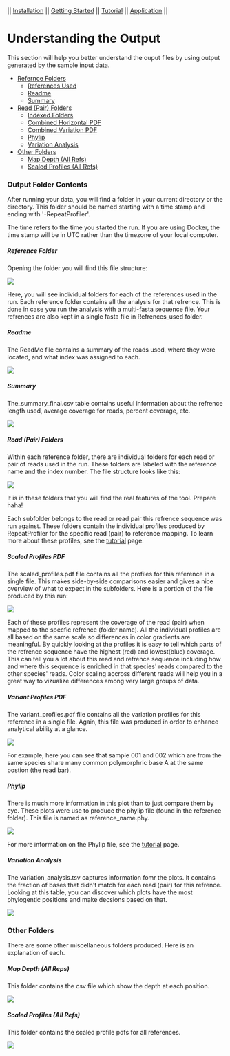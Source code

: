 || [Installation](readme.md) ||  [Getting Started](gettingstarted.md) || [Tutorial](tutorial.md) || [Application](uses.md) || 

# Understanding the Output
This section will help you better understand the ouput files by using output generated by the sample input data.

 - [Refernce Folders](#references)
   - [References Used](#used)
   - [Readme](#readme)
   - [Summary](#summary)
 - [Read (Pair) Folders](#reads)
   - [Indexed Folders](#index)
   - [Combined Horizontal PDF](#horizontal)
   - [Combined Variation PDF](#variation)
   - [Phylip](#phylip)
   - [Variation Analysis](#analysis)
- [Other Folders](#other)
   - [Map Depth (All Refs)](#depth)
   - [Scaled Profiles (All Refs)](#profiles)

### Output Folder Contents
After running your data, you will find a folder in your current directory or the directory. This folder should be named starting with a time stamp and ending with '-RepeatProfiler'.

The time refers to the time you started the run. If you are using Docker, the time stamp will be in UTC rather than the timezone of your local computer. 

##### Reference Folder<a name="references"></a>
Opening the folder you will find this file structure:

![](./pics/file_structure1.png)

Here, you will see individual folders for each of the references used in the run. Each reference folder contains all the analysis for that refrence. This is done in case you run the analysis with a multi-fasta sequence file. Your refrences are also kept in a single fasta file in Refrences_used<a name="used"></a> folder.

##### Readme <a name="readme"></a>
The ReadMe file contains a summary of the reads used, where they were located, and what index was assigned to each. 

![](./pics/readme.png)

##### Summary<a name="summary"></a>
The_summary_final.csv table contains useful information about the refrence length used, average coverage for reads, percent coverage, etc.

![](./pics/summary.png)

##### Read (Pair) Folders<a name="reads"></a>
Within each reference folder, there are individual folders for each read or pair of reads used in the run. These folders are labeled with the reference name and the index number<a name="index"></a>. The file structure looks like this:

![](./pics/file_structure2.png)

It is in these folders that you will find the real features of the tool. Prepare haha!

Each subfolder belongs to the read or read pair this refrence sequence was run against.        These folders contain the individual profiles produced by RepeatProfiler for the specific read (pair) to reference mapping. To learn more about these profiles, see the [tutorial](tutorial.md) page.

##### Scaled Profiles PDF<a name="horizontal"></a>
The scaled_profiles.pdf file contains all the profiles for this reference in a single file. This makes side-by-side comparisons easier and gives a nice overview of what to expect in the subfolders. Here is a portion of the file produced by this run:

![](./pics/combined_profile.png)

Each of these profiles represent the coverage of the read (pair) when mapped to the specfic refrence (folder name). All the individual profiles are all based on the same scale so differences in color gradients are meaningful. By quickly looking at the profiles it is easy to tell which parts of the refrence sequence have the highest (red) and lowest(blue) coverage. This can tell you a lot about this read and refrence sequence including how and where this sequence is enriched in that species' reads compared to the other species' reads. Color scaling accross different reads will help you in a great way to vizualize differences among very large groups of data.

##### Variant Profiles PDF<a name="variation"></a>
The variant_profiles.pdf file contains all the variation profiles for this reference in a single file. Again, this file was produced in order to enhance analytical ability at a glance.

![](./pics/combined_variation.png)

For example, here you can see that sample 001 and 002 which are from the same species share many common polymorphric base A at the same postion (the read bar).

##### Phylip<a name="phylip"></a>
There is much more information in this plot than to just compare them by eye. These plots were use to produce the phylip file (found in the reference folder). This file is named as reference_name.phy. 

![](./pics/phylip.png)

For more information on the Phylip file, see the [tutorial](tutorial.md) page.

##### Variation Analysis<a name="analysis"></a>
The variation_analysis.tsv captures information fomr the plots. It contains the fraction of bases that didn't match for each read (pair) for this refrence. Looking at this table, you can discover which plots have the most phylogentic positions and make decsions based on that.  

![](./pics/variation_analysis.png) 
 
### Other Folders
There are some other miscellaneous folders produced. Here is an explanation of each.
 
##### Map Depth (All Reps)<a name="depth"></a>
This folder contains the csv file which show the depth at each position.
 
![](./pics/mapdepth.png)
 
##### Scaled Profiles (All Refs)<a name="profiles"></a>
This folder contains the scaled profile pdfs for all references.

![](.pics/profiles.png)
